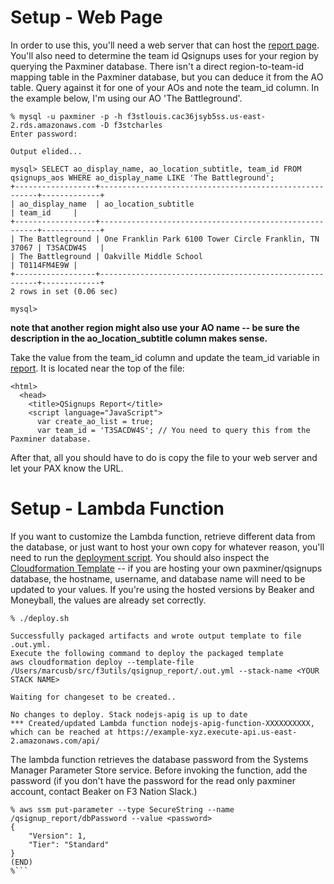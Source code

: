 # Setup - Web Page

 In order to use this, you'll need a web server that can host the
[report page](html/qsignup_report.html).  You'll also need to determine the team id Qsignups uses for
your region by querying the Paxminer database.  There isn't a direct region-to-team-id mapping table in
the Paxminer database, but you can deduce it from the AO table.  Query against it for one of your AOs
and note the team_id column.  In the example below, I'm using our AO 'The Battleground'.

```
% mysql -u paxminer -p -h f3stlouis.cac36jsyb5ss.us-east-2.rds.amazonaws.com -D f3stcharles
Enter password:

Output elided...

mysql> SELECT ao_display_name, ao_location_subtitle, team_id FROM qsignups_aos WHERE ao_display_name LIKE 'The Battleground';
+------------------+--------------------------------------------------------+-------------+
| ao_display_name  | ao_location_subtitle                                   | team_id     |
+------------------+--------------------------------------------------------+-------------+
| The Battleground | One Franklin Park 6100 Tower Circle Franklin, TN 37067 | T3SACDW4S   |
| The Battleground | Oakville Middle School                                 | T0114FM4E9W |
+------------------+--------------------------------------------------------+-------------+
2 rows in set (0.06 sec)

mysql>
```

**note that another region might also use your AO name -- be sure the description in the
ao_location_subtitle column makes sense.**

Take the value from the team_id column and update the team_id variable in
[report](html/qsignup_report.html).  It is located near the top of the file:

```
<html>
  <head>
    <title>QSignups Report</title>
    <script language="JavaScript">
      var create_ao_list = true;
      var team_id = 'T3SACDW4S'; // You need to query this from the Paxminer database.
```

After that, all you should have to do is copy the file to your web server and let your PAX know the URL.

# Setup - Lambda Function

If you want to customize the Lambda function, retrieve different data from the database, or just want to
host your own copy for whatever reason, you'll need to run the [deployment script](deploy.sh).  You
should also inspect the [Cloudformation Template](template.yml) -- if you are hosting your own
paxminer/qsignups database, the hostname, username, and database name will need to be updated to your
values.  If you're using the hosted versions by Beaker and Moneyball, the values are already set
correctly.

```
% ./deploy.sh

Successfully packaged artifacts and wrote output template to file .out.yml.
Execute the following command to deploy the packaged template
aws cloudformation deploy --template-file /Users/marcusb/src/f3utils/qsignup_report/.out.yml --stack-name <YOUR STACK NAME>

Waiting for changeset to be created..

No changes to deploy. Stack nodejs-apig is up to date
*** Created/updated Lambda function nodejs-apig-function-XXXXXXXXXX, which can be reached at https://example-xyz.execute-api.us-east-2.amazonaws.com/api/
```

The lambda function retrieves the database password from the Systems Manager Parameter Store service.
Before invoking the function, add the password (if you don't have the password for the read only
paxminer account, contact Beaker on F3 Nation Slack.)

```
% aws ssm put-parameter --type SecureString --name /qsignup_report/dbPassword --value <password>
{
    "Version": 1,
    "Tier": "Standard"
}
(END)
%```
